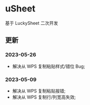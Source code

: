 # uSheet

基于 LuckySheet 二次开发

## 更新

### 2023-05-26

- 解决从 WPS 复制粘贴样式/错位 Bug;

### 2023-05-09

- 解决从 WPS 复制粘贴报错;
- 解决从 WPS 复制行/列宽高失效;
